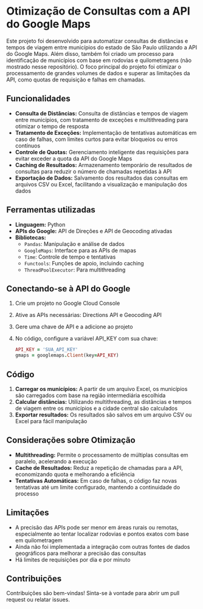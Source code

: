 # Otimização de Consultas com a API do Google Maps
Este projeto foi desenvolvido para automatizar consultas de distâncias e tempos de viagem entre municípios do estado de São Paulo utilizando a API do Google Maps. 
Além disso, também foi criado um processo para identificação de municípios com base em rodovias e quilometragens (não mostrado nesse repositório).
O foco principal do projeto foi otimizar o processamento de grandes volumes de dados e superar as limitações da API, como quotas de requisição e falhas em chamadas.

## Funcionalidades
- **Consulta de Distâncias:** Consulta de distâncias e tempos de viagem entre municípios, com tratamento de exceções e multithreading para otimizar o tempo de resposta
- **Tratamento de Exceções:** Implementação de tentativas automáticas em caso de falhas, com limites curtos para evitar bloqueios ou erros contínuos
- **Controle de Quotas:** Gerenciamento inteligente das requisições para evitar exceder a quota da API do Google Maps
- **Caching de Resultados:** Armazenamento temporário de resultados de consultas para reduzir o número de chamadas repetidas à API
- **Exportação de Dados:** Salvamento dos resultados das consultas em arquivos CSV ou Excel, facilitando a visualização e manipulação dos dados

## Ferramentas utilizadas
- **Linguagem:** Python
- **APIs do Google:** API de Direções e API de Geocoding ativadas
- **Bibliotecas:**
  - `Pandas`: Manipulação e análise de dados
  - `GoogleMaps`: Interface para as APIs de mapas
  - `Time`: Controle de tempo e tentativas
  - `Functools`: Funções de apoio, incluindo caching
  - `ThreadPoolExecutor`: Para multithreading

## Conectando-se à API do Google
1. Crie um projeto no Google Cloud Console
2. Ative as APIs necessárias: Directions API e Geocoding API
3. Gere uma chave de API e a adicione ao projeto
4. No código, configure a variável API_KEY com sua chave:
   
   ```ruby
   API_KEY = 'SUA_API_KEY'
   gmaps = googlemaps.Client(key=API_KEY)
   ```

## Código
1. **Carregar os municípios:** A partir de um arquivo Excel, os municípios são carregados com base na região intermediária escolhida
2. **Calcular distâncias:** Utilizando multithreading, as distâncias e tempos de viagem entre os municípios e a cidade central são calculados
3. **Exportar resultados:** Os resultados são salvos em um arquivo CSV ou Excel para fácil manipulação

## Considerações sobre Otimização
- **Multithreading:** Permite o processamento de múltiplas consultas em paralelo, acelerando a execução
- **Cache de Resultados:** Reduz a repetição de chamadas para a API, economizando quota e melhorando a eficiência
- **Tentativas Automáticas:** Em caso de falhas, o código faz novas tentativas até um limite configurado, mantendo a continuidade do processo

## Limitações
- A precisão das APIs pode ser menor em áreas rurais ou remotas, especialmente ao tentar localizar rodovias e pontos exatos com base em quilometragem
- Ainda não foi implementada a integração com outras fontes de dados geográficos para melhorar a precisão das consultas
- Há limites de requisições por dia e por minuto

## Contribuições
Contribuições são bem-vindas! Sinta-se à vontade para abrir um pull request ou relatar issues.
